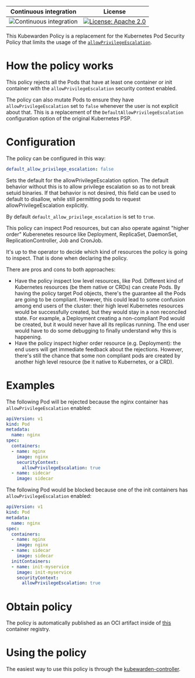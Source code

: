 
 Continuous integration | License
 -----------------------|--------
![Continuous integration](https://github.com/kubewarden/allow-privilege-escalation-psp-policy/workflows/Continuous%20integration/badge.svg) | [![License: Apache 2.0](https://img.shields.io/badge/License-Apache2.0-brightgreen.svg)](https://opensource.org/licenses/Apache-2.0)

This Kubewarden Policy is a replacement for the Kubernetes Pod Security Policy
that limits the usage of the [`allowPrivilegeEscalation`](https://kubernetes.io/docs/tasks/configure-pod-container/security-context/).

# How the policy works

This policy rejects all the Pods that have at least one container or
init container with the `allowPrivilegeEscalation` security context
enabled.

The policy can also mutate Pods to ensure they have `allowPrivilegeEscalation`
set to `false` whenever the user is not explicit about that.
This is a replacement of the `DefaultAllowPrivilegeEscalation` configuration
option of the original Kubernetes PSP.

# Configuration

The policy can be configured in this way:

```yaml
default_allow_privilege_escalation: false
```

Sets the default for the allowPrivilegeEscalation option. The default behavior without this is to allow privilege escalation so as to not break setuid binaries. If that behavior is not desired, this field can be used to default to disallow, while still permitting pods to request allowPrivilegeEscalation explicitly.

By default `default_allow_privilege_escalation` is set to `true`.

This policy can inspect Pod resources, but can also operate against "higher order"
Kuberenetes resource like Deployment, ReplicaSet, DaemonSet, ReplicationController,
Job and CronJob.

It's up to the operator to decide which kind of resources the policy is going to inspect.
That is done when declaring the policy.

There are pros and cons to both approaches:

- Have the policy inspect low level resources, like Pod. Different kind of Kubernetes
  resources (be them native or CRDs) can create Pods. By having the policy target Pod
  objects, there's the guarantee all the Pods are going to be compliant. However,
  this could lead to some confusion among end users of the cluster: their high level
  Kubernetes resources would be successfully created, but they would stay in a non
  reconciled state. For example, a Deployment creating a non-compliant Pod would be
  created, but it would never have all its replicas running. The end user would
  have to do some debugging to finally understand why this is happening.
- Have the policy inspect higher order resource (e.g. Deployment): the end users
  will get immediate feedback about the rejections. However, there's still the
  chance that some non compliant pods are created by another high level resource
  (be it native to Kubernetes, or a CRD).

# Examples

The following Pod will be rejected because the nginx container has
`allowPrivilegeEscalation` enabled:

```yaml
apiVersion: v1
kind: Pod
metadata:
  name: nginx
spec:
  containers:
  - name: nginx
    image: nginx
    securityContext:
      allowPrivilegeEscalation: true
  - name: sidecar
    image: sidecar
```

The following Pod would be blocked because one of the init containers
has `allowPrivilegeEscalation` enabled:

```yaml
apiVersion: v1
kind: Pod
metadata:
  name: nginx
spec:
  containers:
  - name: nginx
    image: nginx
  - name: sidecar
    image: sidecar
  initContainers:
  - name: init-myservice
    image: init-myservice
    securityContext:
      allowPrivilegeEscalation: true
```

# Obtain policy

The policy is automatically published as an OCI artifact inside of
[this](https://github.com/orgs/kubewarden/packages/container/package/policies%2Fpsp-allow-privilege-escalation)
container registry.

# Using the policy

The easiest way to use this policy is through the [kubewarden-controller](https://github.com/kubewarden/kubewarden-controller).
